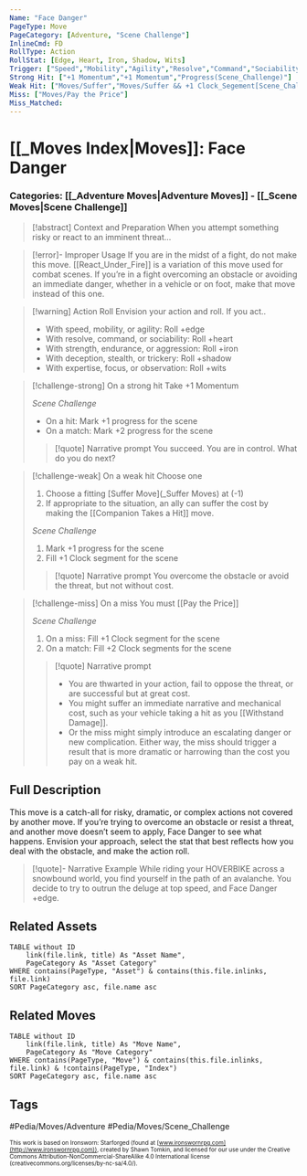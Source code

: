 ```yaml
---
Name: "Face Danger"
PageType: Move
PageCategory: [Adventure, "Scene Challenge"]
InlineCmd: FD
RollType: Action
RollStat: [Edge, Heart, Iron, Shadow, Wits]
Trigger: ["Speed","Mobility","Agility","Resolve","Command","Sociability","Strenght","Endurance","Aggression","Deceoption","Stealth","Trickery","Focus","Observation"]
Strong Hit: ["+1 Momentum","+1 Momentum","Progress(Scene_Challenge)"]
Weak Hit: ["Moves/Suffer","Moves/Suffer && +1 Clock_Segement[Scene_Challenge]"]
Miss: ["Moves/Pay the Price"]
Miss_Matched: 
---
```

# [[_Moves Index|Moves]]: Face Danger
### Categories: [[_Adventure Moves|Adventure Moves]] - [[_Scene Moves|Scene Challenge]]
>[!abstract]  Context and Preparation
>When you attempt something risky or react to an imminent threat...

> [!error]- Improper Usage
> If you are in the midst of a fight, do not make this move. [[React_Under_Fire]] is a variation of this move used for combat scenes. If you’re in a fight overcoming an obstacle or avoiding an immediate danger, whether in a vehicle or on foot, make that move instead of this one.

> [!warning] Action Roll
> Envision your action and roll. If you act..
> - With speed, mobility, or agility: Roll +edge
> - With resolve, command, or sociability: Roll +heart
> - With strength, endurance, or aggression: Roll +iron
> - With deception, stealth, or trickery: Roll +shadow
> - With expertise, focus, or observation: Roll +wits

> [!challenge-strong] On a strong hit 
> Take +1 Momentum
> 
> *Scene Challenge*
> * On a hit: Mark +1 progress for the scene
> * On a match: Mark +2 progress for the scene
>   
> >[!quote] Narrative prompt
> >You succeed. You are in control. What do you do next?

> [!challenge-weak] On a weak hit
> Choose one
> 1. Choose a fitting [Suffer Move](_Suffer Moves) at (-1)
> 2. If appropriate to the situation, an ally can suffer the cost by making the [[Companion Takes a Hit]] move.
>
> *Scene Challenge*
> 1. Mark +1 progress for the scene
> 2. Fill +1 Clock segment for the scene
> >[!quote] Narrative prompt
> >You overcome the obstacle or avoid the threat, but not without cost. 

> [!challenge-miss] On a miss
> You must [[Pay the Price]] 
> 
> *Scene Challenge*
> 1. On a miss: Fill +1 Clock segment for the scene
> 2.  On a match: Fill +2 Clock segments for the scene
>   
>   >[!quote] Narrative prompt
>   > * You are thwarted in your action, fail to oppose the threat, or are successful but at great cost. 
>   > * You might suffer an immediate narrative and mechanical cost, such as your vehicle taking a hit as you [[Withstand Damage]]. 
>   > * Or the miss might simply introduce an escalating danger or new complication. Either way, the miss should trigger a result that is more dramatic or harrowing than the cost you pay on a weak hit.

## Full Description
This move is a catch-all for risky, dramatic, or complex actions not covered by another move. If you’re trying to overcome an obstacle or resist a threat, and another move doesn’t seem to apply, Face Danger to see what happens. Envision your approach, select the stat that best reflects how you deal with the obstacle, and make the action roll.

> [!quote]- Narrative Example
> While riding your HOVERBIKE across a snowbound world, you find yourself in the path of an avalanche. You decide to try to outrun the deluge at top speed, and Face Danger +edge.

## Related Assets
```dataview
TABLE without ID
	link(file.link, title) As "Asset Name",
	PageCategory As "Asset Category"
WHERE contains(PageType, "Asset") & contains(this.file.inlinks, file.link)
SORT PageCategory asc, file.name asc
```

## Related Moves
```dataview
TABLE without ID
	link(file.link, title) As "Move Name",
	PageCategory As "Move Category"
WHERE contains(PageType, "Move") & contains(this.file.inlinks, file.link) & !contains(PageType, "Index")
SORT PageCategory asc, file.name asc
```

## Tags
#Pedia/Moves/Adventure #Pedia/Moves/Scene_Challenge

<font size=-2>This work is based on Ironsworn: Starforged (found at [www.ironswornrpg.com](http://www.ironswornrpg.com)), created by Shawn Tomkin, and licensed for our use under the Creative Commons Attribution-NonCommercial-ShareAlike 4.0 International license  (creativecommons.org/licenses/by-nc-sa/4.0/).</font>